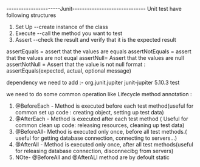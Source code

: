 ----------------------Junit------------------------------
Unit test have following structures
1. Set Up  --create  instance of the class
2. Execute  --call the method you want to test
3. Assert   --check the result and verify that it is the expected result 

assertEquals = assert that the values are equals
assertNotEquals = assert that the values are not euqal
assertNull= Assert that the values are null
assertNotNull = Assert that the value is not null
 format : assertEquals(expected, actual, optional message)

dependency we need to add :-
<dependency>
<groupId>org.junit.jupiter</groupId>
<artifactId>junit-jupiter</artifactId>
<version>5.10.3</version>
<scope>test</scope>
</dependency>



we need to do some common operation like
Lifecycle method annotation :
1. @BeforeEach  - Method is executed before each test method(useful for common set up code : creating object, setting up test data)
2. @AfterEach - Method is executed after each test method ( Useful for common clean up code: releasing resources, cleaning up test data)
3. @BeforeAll- Method is executed only once, before all test methods.( useful for getting database connection, connecting to servers...)
4. @AfterAll - Method is executed only once, after all test methods(useful for releasing database connection, disconnecibg from servers)
5. NOte- @BeforeAll and @AfterALl method are by defoult static 



